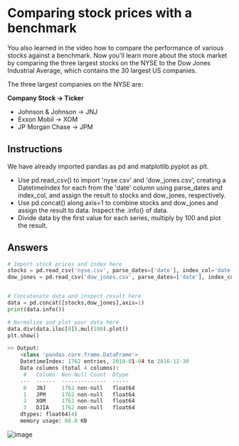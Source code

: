 # Comparing stock prices with a benchmark
You also learned in the video how to compare the performance of various stocks against a benchmark. Now you'll learn more about the stock market by comparing the three largest stocks on the NYSE to the Dow Jones Industrial Average, which contains the 30 largest US companies.

The three largest companies on the NYSE are:

**Company	Stock -> Ticker**
- Johnson & Johnson	-> JNJ
- Exxon Mobil	-> XOM
- JP Morgan Chase	-> JPM

## Instructions
We have already imported pandas as pd and matplotlib.pyplot as plt.

- Use pd.read_csv() to import 'nyse.csv' and 'dow_jones.csv', creating a DatetimeIndex for each from the 'date' column using parse_dates and index_col, and assign the result to stocks and dow_jones, respectively.
- Use pd.concat() along axis=1 to combine stocks and dow_jones and assign the result to data. Inspect the .info() of data.
- Divide data by the first value for each series, multiply by 100 and plot the result.

## Answers
```py
# Import stock prices and index here
stocks = pd.read_csv('nyse.csv', parse_dates=['date'], index_col='date')
dow_jones = pd.read_csv('dow_jones.csv', parse_dates=['date'], index_col='date')


# Concatenate data and inspect result here
data = pd.concat([stocks,dow_jones],axis=1)
print(data.info())

# Normalize and plot your data here
data.div(data.iloc[0]).mul(100).plot()
plt.show()
```

```py
>> Output:
    <class 'pandas.core.frame.DataFrame'>
    DatetimeIndex: 1762 entries, 2010-01-04 to 2016-12-30
    Data columns (total 4 columns):
     #   Column  Non-Null Count  Dtype  
    ---  ------  --------------  -----  
     0   JNJ     1762 non-null   float64
     1   JPM     1762 non-null   float64
     2   XOM     1762 non-null   float64
     3   DJIA    1762 non-null   float64
    dtypes: float64(4)
    memory usage: 68.8 KB
```

![image](https://user-images.githubusercontent.com/70928356/234437854-c8fbf873-849d-4ffa-bdf6-7826550d0be1.png)
